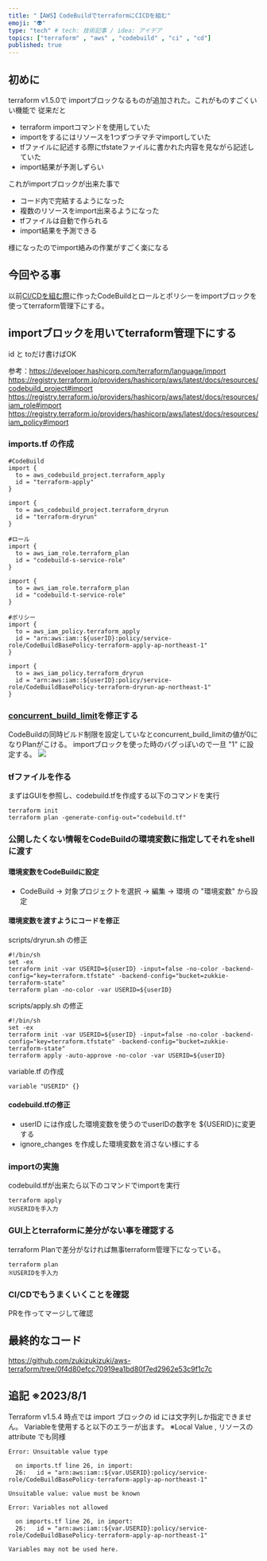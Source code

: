 ```yaml
---
title: "【AWS】CodeBuildでterraformにCICDを組む"
emoji: "👽"
type: "tech" # tech: 技術記事 / idea: アイデア
topics: ["terraform" , "aws" , "codebuild" , "ci" , "cd"]
published: true
---
```


## 初めに

terraform v1.5.0で importブロックなるものが追加された。これがものすごくいい機能で
従来だと

- terraform importコマンドを使用していた
- importをするにはリソースを1つずつチマチマimportしていた
- tfファイルに記述する際にtfstateファイルに書かれた内容を見ながら記述していた
- import結果が予測しずらい

これがimportブロックが出来た事で

- コード内で完結するようになった
- 複数のリソースをimport出来るようになった
- tfファイルは自動で作られる
- import結果を予測できる

様になったのでimport絡みの作業がすごく楽になる

## 今回やる事

以前[CI/CDを組む際](https://zukkie.link/%e3%80%90aws%e3%80%91codebuild%e3%81%a7terraform%e3%81%abcicd%e3%82%92%e7%b5%84%e3%82%80/)に作ったCodeBuildとロールとポリシーをimportブロックを使ってterraform管理下にする。

## importブロックを用いてterraform管理下にする

id と toだけ書けばOK

参考：https://developer.hashicorp.com/terraform/language/import
https://registry.terraform.io/providers/hashicorp/aws/latest/docs/resources/codebuild_project#import
https://registry.terraform.io/providers/hashicorp/aws/latest/docs/resources/iam_role#import
https://registry.terraform.io/providers/hashicorp/aws/latest/docs/resources/iam_policy#import

### imports.tf の作成

```
#CodeBuild
import {
  to = aws_codebuild_project.terraform_apply
  id = "terraform-apply"
}

import {
  to = aws_codebuild_project.terraform_dryrun
  id = "terraform-dryrun"
}

#ロール
import {
  to = aws_iam_role.terraform_plan
  id = "codebuild-s-service-role"
}

import {
  to = aws_iam_role.terraform_plan
  id = "codebuild-t-service-role"
}

#ポリシー
import {
  to = aws_iam_policy.terraform_apply
  id = "arn:aws:iam::${userID}:policy/service-role/CodeBuildBasePolicy-terraform-apply-ap-northeast-1"
}

import {
  to = aws_iam_policy.terraform_dryrun
  id = "arn:aws:iam::${userID}:policy/service-role/CodeBuildBasePolicy-terraform-dryrun-ap-northeast-1"
}
```

### [concurrent_build_limit](https://registry.terraform.io/providers/hashicorp/aws/latest/docs/resources/codebuild_project#concurrent_build_limit)を修正する

CodeBuildの同時ビルド制限を設定していなとconcurrent_build_limitの値が0になりPlanがこける。
importブロックを使った時のバグっぽいので一旦 "1" に設定する。
![](https://storage.googleapis.com/zenn-user-upload/4d614bceecbb-20230808.png)

### tfファイルを作る

まずはGUIを参照し、codebuild.tfを作成する以下のコマンドを実行

```
terraform init
terraform plan -generate-config-out="codebuild.tf"
```

### 公開したくない情報をCodeBuildの環境変数に指定してそれをshellに渡す

#### 環境変数をCodeBuildに設定

- CodeBuild → 対象プロジェクトを選択 → 編集 → 環境 の "環境変数" から設定 

#### 環境変数を渡すようにコードを修正

scripts/dryrun.sh の修正

```
#!/bin/sh
set -ex
terraform init -var USERID=${userID} -input=false -no-color -backend-config="key=terraform.tfstate" -backend-config="bucket=zukkie-terraform-state"
terraform plan -no-color -var USERID=${userID}
```

scripts/apply.sh の修正

```
#!/bin/sh
set -ex
terraform init -var USERID=${userID} -input=false -no-color -backend-config="key=terraform.tfstate" -backend-config="bucket=zukkie-terraform-state"
terraform apply -auto-approve -no-color -var USERID=${userID}
```

variable.tf の作成

```
variable "USERID" {}
```

#### codebuild.tfの修正

- userID には作成した環境変数を使うのでuserIDの数字を ${USERID}に変更する
- ignore_changes を作成した環境変数を消さない様にする

### importの実施

codebuild.tfが出来たら以下のコマンドでimportを実行

```
terraform apply
※USERIDを手入力
```

### GUI上とterraformに差分がない事を確認する

terraform Planで差分がなければ無事terraform管理下になっている。

```
terraform plan
※USERIDを手入力
```

### CI/CDでもうまくいくことを確認

PRを作ってマージして確認

## 最終的なコード

https://github.com/zukizukizuki/aws-terraform/tree/0f4d80efcc70919ea1bd80f7ed2962e53c9f1c7c

## 追記 ※2023/8/1

Terraform v1.5.4 時点では import ブロックの id には文字列しか指定できません。
Variableを使用すると以下のエラーが出ます。
※Local Value , リソースの attribute でも同様

```
Error: Unsuitable value type

  on imports.tf line 26, in import:
  26:   id = "arn:aws:iam::${var.USERID}:policy/service-role/CodeBuildBasePolicy-terraform-apply-ap-northeast-1"

Unsuitable value: value must be known

Error: Variables not allowed

  on imports.tf line 26, in import:
  26:   id = "arn:aws:iam::${var.USERID}:policy/service-role/CodeBuildBasePolicy-terraform-apply-ap-northeast-1"

Variables may not be used here.
```